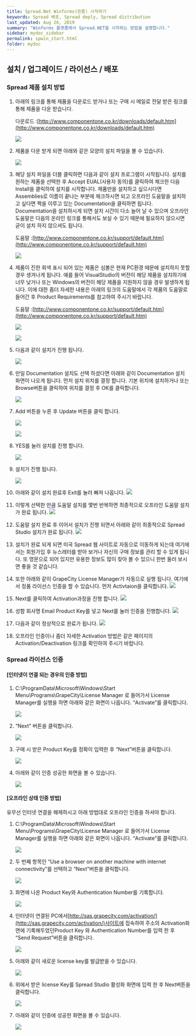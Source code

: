 ```yaml
---
title: Spread.Net Winforms(윈폼) 시작하기
keywords: Spread 배포, Spread deply, Spread distribution
last_updated: Aug 26, 2019
summary: "Winforms 플랫폼에서 Spread.NET을 시작하는 방법을 설명합니다."
sidebar: mydoc_sidebar
permalink: spwin_start.html
folder: mydoc
---
```


<!-- ## 준비중

해당 페이지는 준비중에 있습니다. -->

## 설치 / 업그레이드 / 라이선스 / 배포

### Spread 제품 설치 방법

1.  아래의 링크를 통해 제품을 다운로드 받거나 또는 구매 시 메일로 전달 받은 링크를 통해 제품을 다운 받습니다.  
    
    다운로드 :[http://www.componentone.co.kr/downloads/default.htm](http://www.componentone.co.kr/downloads/default.htm)
    
    ![](https://www.grapecity.co.kr/images/training/spread/tc_winforms1-1-1.png)
    
2.  제품을 다운 받게 되면 아래와 같은 모양의 설치 파일을 볼 수 있습니다.  
    
    ![](https://www.grapecity.co.kr/images/training/spread/tc_winforms1-1-2.png)
    
3.  해당 설치 파일을 더블 클릭하면 다음과 같이 설치 프로그램이 시작됩니다. 설치를 원하는 제품을 선택한 후 Accept EUAL(사용자 동의)를 클릭하여 체크한 다음 Install을 클릭하여 설치를 시작합니다. 제품만을 설치하고 싶으시다면 Assemblies로 이름이 끝나는 부분에 체크하시면 되고 오프라인 도움말을 설치하고 싶다면 짝을 이루고 있는 Documentation을 클릭하면 됩니다. Documentation을 설치하시게 되면 설치 시간이 다소 늘어 날 수 있으며 오프라인 도움말은 다음의 온라인 링크를 통해서도 보실 수 있기 때문에 필요하지 않으시면 굳이 설치 하지 않으셔도 됩니다.  
    
    도움말 :[http://www.componentone.co.kr/support/default.htm](http://www.componentone.co.kr/support/default.htm)
    
    ![](https://www.grapecity.co.kr/images/training/spread/tc_winforms1-1-3.png)
    
4.  제품이 진한 회색 표시 되어 있는 제품은 심볼은 현재 PC환경 때문에 설치하지 못할경우 생겨나게 됩니다. 예를 들어 VisualStudio의 버전이 해당 제품을 설치하기에 너무 낮거나 또는 Windows의 버전이 해당 제품을 지원하지 않을 경우 발생하게 됩니다. 이에 대한 좀더 자세한 내용은 아래의 링크의 도움말에서 각 제품의 도움말로 들어간 후 Product Requirements를 참고하여 주시기 바랍니다.  
    
    도움말 :[http://www.componentone.co.kr/support/default.htm](http://www.componentone.co.kr/support/default.htm)
    
    ![](https://www.grapecity.co.kr/images/training/spread/tc_winforms1-1-4.png)
    
    ![](https://www.grapecity.co.kr/images/training/spread/tc_winforms1-1-5.png)
    
5.  다음과 같이 설치가 진행 됩니다.  
    
    ![](https://www.grapecity.co.kr/images/training/spread/tc_winforms1-1-6.png)
    
6.  만일 Documentation 설치도 선택 하셨다면 아래와 같이 Documentation 설치 화면이 나오게 됩니다. 먼저 설치 위치를 결정 합니다. 기본 위치에 설치하거나 또는 Browse버튼을 클릭하여 위치를 결정 후 OK를 클릭합니다.  
    
    ![](https://www.grapecity.co.kr/images/training/spread/tc_winforms1-1-7.png)
    
7.  Add 버튼을 누른 후 Update 버튼을 클릭 합니다.  
    
    ![](https://www.grapecity.co.kr/images/training/spread/tc_winforms1-1-8.png)
    
    ![](https://www.grapecity.co.kr/images/training/spread/tc_winforms1-1-9.png)
    
8.  YES를 눌러 설치를 진행 합니다.  
    
    ![](https://www.grapecity.co.kr/images/training/spread/tc_winforms1-1-10.png)
    
9.  설치가 진행 됩니다.

     ![](https://www.grapecity.co.kr/images/training/spread/tc_winforms1-1-11.png)

10.  아래와 같이 설치 완료후 Exit를 눌러 빠져 나옵니다.
     ![](https://www.grapecity.co.kr/images/training/spread/tc_winforms1-1-12.png)
    
11.  이렇게 선택한 만큼 도움말 설치를 몇번 반복하면 최종적으로 오프라인 도움말 설치가 완료 됩니다.
     ![](https://www.grapecity.co.kr/images/training/spread/tc_winforms1-1-13.png)
    
12.  도움말 설치 완료 후 이어서 설치가 진행 되면서 아래와 같이 최종적으로 Spread Studio 설치가 완료 됩니다.
     ![](https://www.grapecity.co.kr/images/training/spread/tc_winforms1-1-14.png)
    
13.  설치가 완료 되게 되면 미국 Spread 웹 사이트로 자동으로 이동하게 되는데 여기에서는 회원가입 후 뉴스레터를 받아 보거나 자신의 구매 정보를 관리 할 수 있게 됩니다.
     또 영문으로 되어 있지만 유용한 정보도 많이 찾아 볼 수 있으니 한번 둘러 보시면 좋을 것 같습니다.

14.  또한 아래와 같이 GrapeCity License Manager가 자동으로 실행 됩니다. 여기에서 정품 라이선스 인증을 할 수 있습니다. 먼저 Activtaion을 클릭합니다.
     ![](https://www.grapecity.co.kr/images/training/spread/tc_winforms1-1-15.png)
    
15.  Next를 클릭하여 Activation과정을 진행 합니다.
     ![](https://www.grapecity.co.kr/images/training/spread/tc_winforms1-1-16.png)
    
16.  성함 회사명 Email Product Key를 넣고 Next를 눌러 인증을 진행합니다.
     ![](https://www.grapecity.co.kr/images/training/spread/tc_winforms1-1-17.png)
    
17.  다음과 같이 정상적으로 완료가 됩니다.
     ![](https://www.grapecity.co.kr/images/training/spread/tc_winforms1-1-18.png)
    
18.  오프라인 인증이나 좀더 자세한 Activation 방법은 같은 페이지의 Activation/Deactivation 링크를 확인하여 주시기 바랍니다.


### Spread 라이선스 인증

#### [인터넷이 연결 되는 경우의 인증 방법]

1.  C:\ProgramData\Microsoft\Windows\Start Menu\Programs\GrapeCity\License Manager 로 들어가서 License Manager를 실행을 하면 아래와 같은 화면이 나옵니다. “Activate”를 클릭합니다.  
    
    ![](https://www.grapecity.co.kr/images/training/spread/tc_winforms1-2-1.png)
    
2.  “Next” 버튼을 클릭합니다.  
    
    ![](https://www.grapecity.co.kr/images/training/spread/tc_winforms1-2-2.png)
    
3.  구매 시 받은 Product Key를 정확이 입력한 후 “Next”버튼을 클릭합니다.  
    
    ![](https://www.grapecity.co.kr/images/training/spread/tc_winforms1-2-3.png)
    
4.  아래와 같이 인증 성공한 화면을 볼 수 있습니다.  
    
    ![](https://www.grapecity.co.kr/images/training/spread/tc_winforms1-2-4.png)
    

  

#### [오프라인 상태 인증 방법]

유무선 인터넷 연결을 해제하시고 아래 방법대로 오프라인 인증을 하셔야 합니다.

  

1.  C:\ProgramData\Microsoft\Windows\Start Menu\Programs\GrapeCity\License Manager 로 들어가서 License Manager를 실행을 하면 아래와 같은 화면이 나옵니다. “Activate”를 클릭합니다.  
    
    ![](https://www.grapecity.co.kr/images/training/spread/tc_winforms1-2-5.png)
    
2.  두 번째 항목인 “Use a browser on another machine with internet connectivity”를 선택하고 “Next”버튼을 클릭합니다.  
    
    ![](https://www.grapecity.co.kr/images/training/spread/tc_winforms1-2-6.png)
    
3.  화면에 나온 Product Key와 Authentication Number를 기록합니다.  
    
    ![](https://www.grapecity.co.kr/images/training/spread/tc_winforms1-2-7.png)
    
4.  인터넷이 연결된 PC에서[http://sas.grapecity.com/activation/](http://sas.grapecity.com/activation/)사이트에 접속하여 주소의 Activation화면에 기록해두었던Product Key 와 Authentication Number를 입력 한 후 “Send Request”버튼을 클릭합니다.  
    
    ![](https://www.grapecity.co.kr/images/training/spread/tc_winforms1-2-8.png)
    
5.  아래와 같이 새로운 license key를 발급받을 수 있습니다.  
    
    ![](https://www.grapecity.co.kr/images/training/spread/tc_winforms1-2-9.png)
    
6.  위에서 받은 license Key를 Spread Studio 활성화 화면에 입력 한 후 Next버튼을 클릭합니다.  
    
    ![](https://www.grapecity.co.kr/images/training/spread/tc_winforms1-2-10.png)
    
7.  아래와 같이 인증에 성공한 화면을 볼 수 있습니다.  
    
    ![](https://www.grapecity.co.kr/images/training/spread/tc_winforms1-2-11.png)